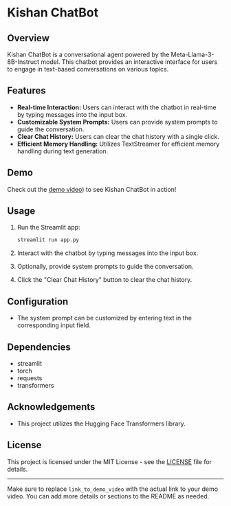 # Kishan ChatBot

## Overview

Kishan ChatBot is a conversational agent powered by the Meta-Llama-3-8B-Instruct model. This chatbot provides an interactive interface for users to engage in text-based conversations on various topics.

## Features

- **Real-time Interaction:** Users can interact with the chatbot in real-time by typing messages into the input box.
- **Customizable System Prompts:** Users can provide system prompts to guide the conversation.
- **Clear Chat History:** Users can clear the chat history with a single click.
- **Efficient Memory Handling:** Utilizes TextStreamer for efficient memory handling during text generation.

## Demo

Check out the [demo video](https://drive.google.com/file/d/1j-AT1FqSzbxLZxjZ5NPAgMbcQ43qR8PX/view?usp=drive_link)) to see Kishan ChatBot in action!


## Usage

1. Run the Streamlit app:

   ```bash
   streamlit run app.py
   ```

2. Interact with the chatbot by typing messages into the input box.
   
3. Optionally, provide system prompts to guide the conversation.

4. Click the "Clear Chat History" button to clear the chat history.

## Configuration

- The system prompt can be customized by entering text in the corresponding input field.

## Dependencies

- streamlit
- torch
- requests
- transformers

## Acknowledgements

- This project utilizes the Hugging Face Transformers library.

## License

This project is licensed under the MIT License - see the [LICENSE](LICENSE) file for details.

---

Make sure to replace `link_to_demo_video` with the actual link to your demo video. You can add more details or sections to the README as needed.
